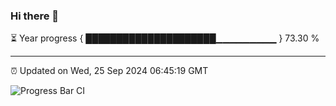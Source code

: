 ### Hi there 👋

⏳ Year progress { █████████████████████▁▁▁▁▁▁▁▁▁ } 73.30 %

---

⏰ Updated on Wed, 25 Sep 2024 06:45:19 GMT

![Progress Bar CI](https://github.com/IshwaranRudhara/GIT-ACTION/workflows/Progress%20Bar%20CI/badge.svg)
